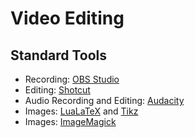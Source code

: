 # Video Editing

## Standard Tools

 - Recording: [OBS Studio](https://obsproject.com/)
 - Editing: [Shotcut](https://www.shotcut.org/)
 - Audio Recording and Editing: [Audacity](https://www.audacityteam.org/)
 - Images: [LuaLaTeX](https://www.luatex.org/) and [Tikz](https://tikz.net/)
 - Images: [ImageMagick](https://imagemagick.org)
